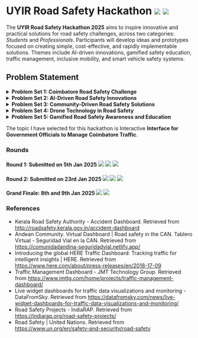 # UYIR Road Safety Hackathon ![](https://img.shields.io/badge/-Live-darkgreen) ![](https://img.shields.io/badge/-2025-darkgreen)  

The **UYIR Road Safety Hackathon 2025** aims to inspire innovative and practical solutions for road safety challenges, across two categories: _Students_ and _Professionals_. Participants will develop ideas and prototypes focused on creating simple, cost-effective, and rapidly implementable solutions. Themes include  AI-driven   innovations,   gamified safety   education,   traffic   management,   inclusive   mobility,   and   smart vehicle safety systems.

## Problem Statement
<details>
  <summary><b>Problem Set 1: Coimbatore Road Safety Challenge</b></summary>
  <ol>
    <li>Enhancing Pedestrian Safety at High-Traffic Intersections in Coimbatore</li>
    <li>Accident Hotspot Prediction and Prevention Systems for Coimbatore</li>
    <li>Accident Detection and Emergency Response Systems for Coimbatore</li>
    <li>Distracted Driving Prevention Systems for Coimbatore</li>
    <li>Smart Driver Behavior Analytics for Coimbatore</li>
    <li><b>Interactive Interface for Government Officials to Manage Coimbatore Traffic</b></li>
    <li>Smart Detection of Road Hazards in Coimbatore</li>
    <li>Mitigating Traffic Congestion near Educational Institutions during Peak Hours in Coimbatore</li>
    <li>Smart Enforcement of Traffic Violations in Coimbatore</li>
    <li>Smart Warning Systems for Negotiating U-turns and Intersections in Coimbatore</li>
    <li>Dynamic Parking Management for Inclusive Mobility in Coimbatore City</li>
    <li>Efficient Route Planning for Slow-Moving Heavy Vehicles in Coimbatore City</li>
    <li>Enhancing Passenger Safety at Bus Stops in Coimbatore</li>
    <li>Smart Highway Infrastructure for Road Safety with Integrated Weather Alerts in Coimbatore</li>
    <li>Smart Traffic Signal and Intelligent Transport System for Accessible Crossings in Coimbatore</li>
    <li>Inclusive Mobility for Differently-Abled Road Users in Coimbatore</li>
    <li>Provision of Safer Roads for Non-Motorized Transport in Coimbatore</li>
  </ol>
</details>

<details>
  <summary><b>Problem Set 2: AI-Driven Road Safety Innovations</b></summary>
  <ol>
    <li>Driver Feedback Systems</li>
    <li>Accident Hotspot Prediction and Prevention System</li>
    <li>AI-Driven Pedestrian Safety System</li>
    <li>AI-Driven Vehicle Interaction for Mixed Traffic Safety</li>
    <li>Real-Time Hazard Detection and Notification System</li>
    <li>Smart Automated Parking and Lot Identification using AI</li>
  </ol>
</details>

<details>
  <summary><b>Problem Set 3: Community-Driven Road Safety Solutions</b></summary>
  <ol>
    <li>Community Reporting System for Road Hazards</li>
    <li>Personalized Fatigue Management App</li>
    <li>Livestock Safety on Rural Highways</li>
    <li>Training and Simulation Platform for Traffic Personnel</li>
    <li>Smart Wearables for Enhanced Safety and Efficiency for Traffic Personnel</li>
    <li>Traffic Violation Detection and Penalty System</li>
  </ol>
</details>

<details>
  <summary><b>Problem Set 4: Drone Technology in Road Safety</b></summary>
  <ol>
    <li>Aerial Traffic Monitoring and Congestion Management</li>
    <li>Rapid Emergency Response and Accident Assessment</li>
    <li>Wildlife Monitoring and Collision Prevention on Highways</li>
    <li>Infrastructure Inspection and Hazard Detection</li>
    <li>Drone-Assisted Enforcement of Traffic Violations</li>
  </ol>
</details>

<details>
  <summary><b>Problem Set 5: Gamified Road Safety Awareness and Education</b></summary>
  <ol>
    <li>Virtual Reality (VR) Road Safety Simulator</li>
    <li>Road Safety Habit Tracker</li>
  </ol>
</details>

The topic I have selected for this hackathon is Interactive **Interface for Government Officials to Manage Coimbatore Traffic**.

### Rounds
#### Round 1: Submitted on 5th Jan 2025 ![](https://img.shields.io/badge/-Online-silver) ![](https://img.shields.io/badge/Teams-3263-brown) ![](https://img.shields.io/badge/-Selected-darkgreen)  
#### Round 2: Submitted on 23rd Jan 2025 ![](https://img.shields.io/badge/-Online-silver) ![](https://img.shields.io/badge/Teams-465-brown) ![](https://img.shields.io/badge/-Selected-darkgreen)  
#### Grand Finale: 8th and 9th Jan 2025 ![](https://img.shields.io/badge/-Sri_Krishna_College_of_Engineering-gold) ![](https://img.shields.io/badge/Teams-145-brown)

### References
- Kerala Road Safety Authority - Accident Dashboard. Retrieved from http://roadsafety.kerala.gov.in/accident-dashboard
- Andean Community. Virtual Dashboard | Road safety in the CAN. Tablero Virtual - Seguridad Vial en la CAN. Retrieved from https://comunidadandina-seguridadvial.netlify.app/
- Introducing the global HERE Traffic Dashboard: Tracking traffic for intelligent insights | HERE. Retrieved from https://www.here.com/about/press-releases/en/2018-17-09
- Traffic Management Dashboard - JMT Technology Group. Retrieved from https://www.jmttg.com/home/projects/traffic-management-dashboard/
- Live widget dashboards for traffic data visualizations and monitoring - DataFromSky. Retrieved from https://datafromsky.com/news/live-widget-dashboards-for-traffic-data-visualizations-and-monitoring/
- Road Safety Projects - IndiaRAP. Retrieved from https://indiarap.org/road-safety-projects/
- Road Safety | United Nations. Retrieved from https://www.un.org/en/safety-and-security/road-safety
